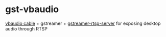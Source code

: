 # gst-vbaudio
[vbaudio cable](https://vb-audio.com/Cable/) + gstreamer + [gstreamer-rtsp-server](https://github.com/GStreamer/gst-rtsp-server/blob/master/examples/test-launch.c) for exposing desktop audio through RTSP

